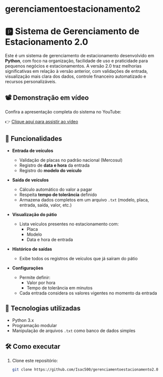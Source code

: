 # gerenciamentoestacionamento2
# 🅿️ Sistema de Gerenciamento de Estacionamento 2.0

Este é um sistema de gerenciamento de estacionamento desenvolvido em **Python**, com foco na organização, facilidade de uso e praticidade para pequenos negócios e estacionamentos. A versão 2.0 traz melhorias significativas em relação à versão anterior, com validações de entrada, visualização mais clara dos dados, controle financeiro automatizado e recursos personalizáveis.

## 📽️ Demonstração em vídeo

Confira a apresentação completa do sistema no YouTube:

👉 [Clique aqui para assistir ao vídeo](https://youtu.be/tjKWyEI4Tn0?si=N9cX5sHcJl_lmY8I)

## 🚀 Funcionalidades

- **Entrada de veículos**  
  - Validação de placas no padrão nacional (Mercosul)
  - Registro de **data e hora** da entrada
  - Registro do **modelo do veículo**

- **Saída de veículos**
  - Cálculo automático do valor a pagar
  - Respeita **tempo de tolerância** definido
  - Armazena dados completos em um arquivo `.txt` (modelo, placa, entrada, saída, valor, etc.)

- **Visualização do pátio**
  - Lista veículos presentes no estacionamento com:
    - Placa
    - Modelo
    - Data e hora de entrada

- **Histórico de saídas**
  - Exibe todos os registros de veículos que já saíram do pátio

- **Configurações**
  - Permite definir:
    - Valor por hora
    - Tempo de tolerância em minutos
  - Cada entrada considera os valores vigentes no momento da entrada

## 🧠 Tecnologias utilizadas

- Python 3.x
- Programação modular
- Manipulação de arquivos `.txt` como banco de dados simples

## 🛠️ Como executar

1. Clone este repositório:
   ```bash
   git clone https://github.com/Isac500/gerenciamentoestacionamento2.0.git
